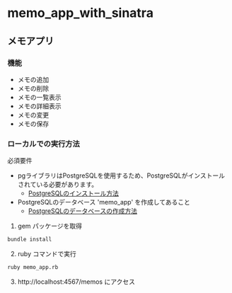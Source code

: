 # memo_app_with_sinatra

## メモアプリ

### 機能

- メモの追加
- メモの削除
- メモの一覧表示
- メモの詳細表示
- メモの変更
- メモの保存

### ローカルでの実行方法

必須要件

- pgライブラリはPostgreSQLを使用するため、PostgreSQLがインストールされている必要があります。
    - [PostgreSQLのインストール方法](https://www.postgresql.org/download/)
- PostgreSQLのデータベース 'memo_app' を作成してあること
    - [PostgreSQLのデータベースの作成方法](https://www.webolve.com/basic/sql/create-db-and-table-postgresql/#link3)

1. gem パッケージを取得

```bash
bundle install
```

2. ruby コマンドで実行

```bash
ruby memo_app.rb
```

3. http://localhost:4567/memos にアクセス
